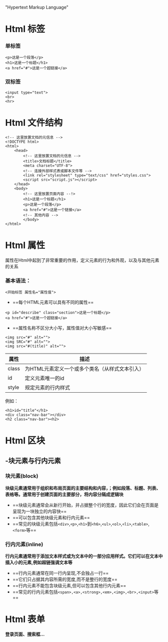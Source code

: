 "Hypertext Markup Language"
# Html 标签
### 单标签
```
<p>这是一个段落</p>
<h1>这是一个标题</h1>
<a href="#">这是一个超链接</a>
```
### 双标签
```
<input type="text">
<br>
<hr>
```
# Html 文件结构
```
<!-- 这里放置文档的元信息 -->
<!DOCTYPE html>
<html>
	<head>
		<!-- 这里放置文档的元信息 -->
		<title>文档标题</title>
		<meta charset="UTF-8">
		<!-- 连接外部样式表或脚本文件等 -->
		<link rel="stylesheet" type="text/css" href="styles.css">
		<script src="script.js"></script>
	</head>
	<body>
		<!-- 这里放置页面内容 --!>
		<h1>这是一个标题</h1>
		<p>这是一个段落</p>
		<a href="#">这是一个链接</a>
		<!-- 其他内容 -->
		</body>
</html>
```
# Html 属性
属性在Html中起到了非常重要的作用，定义元素的行为和外观，以及与其他元素的关系
### 基本语法：
```
<开始标签 属性名="属性值">
```
- ==每个HTML元素可以具有不同的属性==
```
<p id="describe" class="section">这是一个标题</p>
<a href="#">这是一个超链接</a>
```
- ==属性名称不区分大小写，属性值对大小写敏感==
```
<img src="#" alt="">
<img SRC="#" alt="">
<img src="#(title)" alt="">
```

| 属性    | 描述                        |
| ----- | ------------------------- |
| class | 为HTML元素定义一个或多个类名（从样式文本引入） |
| id    | 定义元素唯一的id                 |
| style | 规定元素的行内样式                 |
例如：
```
<h1>id="title"</h1>
<div class="nav-bar"></div>
<h2 class="nav-bar"><h2>
```
# Html 区块
## -块元素与行内元素
### 块元素(block)
**块级元素通常用于组织和布局页面的主要结构和内容，；例如段落、标题、列表、表格等。通常用于创建页面的主要部分，将内容分隔成逻辑块**

- ==块级元素通常会从新行开始，并占据整个行的宽度，因此它们会在页面是呈现为一块独立的内容快==
- ==可以包含其他块级元素和行内元素==
- ==常见的块级元素包括`<div>`,`<p>`,`<h1>`到`<h6>`,`<ul>`,`<ol>`,`<li>`,`<table>`,`<form>`等==


### 行内元素(inline)
**行内元素通常用于添加文本样式或为文本中的一部分应用样式。它们可以在文本中插入小的元素,例如超链强调文本等**

- ==行内元素通常在同一行内呈现,不会独占一行==
- ==它们只占据其内容所需的宽度,而不是整行的宽度==
- ==行内元素不能包含块级元素,但可以包含其他行内元素==
- ==常见的行内元素包括`<span>,<a>,<strong>,<em>,<img>,<br>,<input>`等==

# Html 表单
**登录页面、搜索框...**

